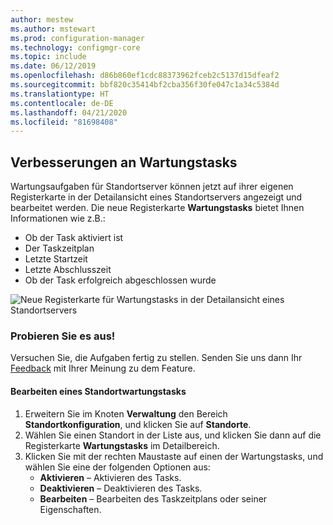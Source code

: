 ```yaml
---
author: mestew
ms.author: mstewart
ms.prod: configuration-manager
ms.technology: configmgr-core
ms.topic: include
ms.date: 06/12/2019
ms.openlocfilehash: d86b860ef1cdc88373962fceb2c5137d15dfeaf2
ms.sourcegitcommit: bbf820c35414bf2cba356f30fe047c1a34c5384d
ms.translationtype: HT
ms.contentlocale: de-DE
ms.lasthandoff: 04/21/2020
ms.locfileid: "81698408"
---
```

## <a name="improvements-to-maintenance-tasks"></a>Verbesserungen an Wartungstasks

Wartungsaufgaben für Standortserver können jetzt auf ihrer eigenen Registerkarte in der Detailansicht eines Standortservers angezeigt und bearbeitet werden. Die neue Registerkarte **Wartungstasks** bietet Ihnen Informationen wie z.B.:

- Ob der Task aktiviert ist
- Der Taskzeitplan
- Letzte Startzeit
- Letzte Abschlusszeit
- Ob der Task erfolgreich abgeschlossen wurde

![Neue Registerkarte für Wartungstasks in der Detailansicht eines Standortservers](../../media/3555894-maintenance-tasks.png)

### <a name="try-it-out"></a>Probieren Sie es aus!

Versuchen Sie, die Aufgaben fertig zu stellen. Senden Sie uns dann Ihr [Feedback](../../../../understand/find-help.md#product-feedback) mit Ihrer Meinung zu dem Feature.

#### <a name="edit-a-site-maintenance-task"></a>Bearbeiten eines Standortwartungstasks

1. Erweitern Sie im Knoten **Verwaltung** den Bereich **Standortkonfiguration**, und klicken Sie auf **Standorte**.
1. Wählen Sie einen Standort in der Liste aus, und klicken Sie dann auf die Registerkarte **Wartungstasks** im Detailbereich.
1. Klicken Sie mit der rechten Maustaste auf einen der Wartungstasks, und wählen Sie eine der folgenden Optionen aus: 
     - **Aktivieren** – Aktivieren des Tasks.
     - **Deaktivieren** – Deaktivieren des Tasks.
     - **Bearbeiten** – Bearbeiten des Taskzeitplans oder seiner Eigenschaften.

